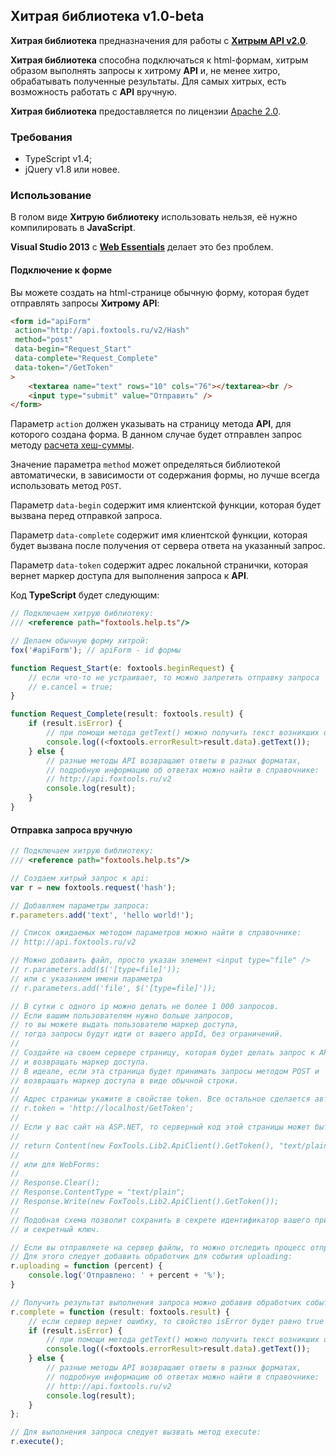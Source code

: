 ﻿## Хитрая библиотека v1.0-beta

**Хитрая библиотека** предназначения для работы с **[Хитрым API v2.0](http://api.foxtools.ru/v2)**.

**Хитрая библиотека** способна подключаться к html-формам, хитрым образом выполнять запросы к хитрому **API** и, не менее хитро, обрабатывать полученные результаты. 
Для самых хитрых, есть возможность работать с **API** вручную.

**Хитрая библиотека** предоставляется по лицензии [Apache 2.0](http://www.apache.org/licenses/LICENSE-2.0).

### Требования

* TypeScript v1.4;
* jQuery v1.8 или новее.

### Использование

В голом виде **Хитрую библиотеку** использовать нельзя, её нужно компилировать в **JavaScript**.

**Visual Studio 2013** с **[Web Essentials](http://vswebessentials.com/)** делает это без проблем.

#### Подключение к форме

Вы можете создать на html-странице обычную форму, которая будет отправлять запросы **Хитрому API**:

```HTML
<form id="apiForm" 
 action="http://api.foxtools.ru/v2/Hash" 
 method="post" 
 data-begin="Request_Start" 
 data-complete="Request_Complete" 
 data-token="/GetToken"
>
	<textarea name="text" rows="10" cols="76"></textarea><br />
	<input type="submit" value="Отправить" />
</form>
```

Параметр ```action``` должен указывать на страницу метода **API**, для которого создана форма. 
В данном случае будет отправлен запрос методу [расчета хеш-суммы](http://api.foxtools.ru/v2/Help/Hash).

Значение параметра ```method``` может определяться библиотекой автоматически, в зависимости от содержания формы, но лучше всегда использовать метод ```POST```.

Параметр ```data-begin``` содержит имя клиентской функции, которая будет вызвана перед отправкой запроса.

Параметр ```data-complete``` содержит имя клиентской функции, которая будет вызвана после получения от сервера ответа на указанный запрос.

Параметр ```data-token``` содержит адрес локальной странички, которая вернет маркер доступа для выполнения запроса к **API**.

Код **TypeScript** будет следующим:

```TypeScript
// Подключаем хитрую библиотеку:
/// <reference path="foxtools.help.ts"/> 

// Делаем обычную форму хитрой:
fox('#apiForm'); // apiForm - id формы

function Request_Start(e: foxtools.beginRequest) {
	// если что-то не устраивает, то можно запретить отправку запроса
	// e.cancel = true;
}

function Request_Complete(result: foxtools.result) {
	if (result.isError) {
		// при помощи метода getText() можно получить текст возникших ошибок
		console.log((<foxtools.errorResult>result.data).getText());
	} else {
		// разные методы API возвращают ответы в разных форматах,
		// подробную информацию об ответах можно найти в справочнике:
		// http://api.foxtools.ru/v2
		console.log(result);
	}
}
```

#### Отправка запроса вручную

```TypeScript
// Подключаем хитрую библиотеку:
/// <reference path="foxtools.help.ts"/> 

// Создаем хитрый запрос к api:
var r = new foxtools.request('hash');

// Добавляем параметры запроса:
r.parameters.add('text', 'hello world!');

// Список ожидаемых методом параметров можно найти в справочнике:
// http://api.foxtools.ru/v2

// Можно добавить файл, просто указан элемент <input type="file" />
// r.parameters.add($('[type=file]'));
// или с указанием имени параметра
// r.parameters.add('file', $('[type=file]'));

// В сутки с одного ip можно делать не более 1 000 запросов.
// Если вашим пользователям нужно больше запросов,
// то вы можете выдать пользователю маркер доступа,
// тогда запросы будут идти от вашего appId, без ограничений.
// 
// Создайте на своем сервере страницу, которая будет делать запрос к API
// и возвращать маркер доступа.
// В идеале, если эта страница будет принимать запросы методом POST и 
// возвращать маркер доступа в виде обычной строки.
// 
// Адрес страницы укажите в свойстве token. Все остальное сделается автоматически.
// r.token = 'http://localhost/GetToken';
// 
// Если у вас сайт на ASP.NET, то серверный код этой страницы может быть таким для MVC:
// 
// return Content(new FoxTools.Lib2.ApiClient().GetToken(), "text/plain");
// 
// или для WebForms:
// 
// Response.Clear();
// Response.ContentType = "text/plain";
// Response.Write(new FoxTools.Lib2.ApiClient().GetToken());
// 
// Подобная схема позволит сохранить в секрете идентификатор вашего приложения
// и секретный ключ.

// Если вы отправляете на сервер файлы, то можно отследить процесс отправки.
// Для этого следует добавить обработчик для события uploading:
r.uploading = function (percent) {
	console.log('Отправлено: ' + percent + '%');
}

// Получить результат выполнения запроса можно добавив обработчик событию complete:
r.complete = function (result: foxtools.result) {
	// если сервер вернет ошибку, то свойство isError будет равно true
	if (result.isError) {
		// при помощи метода getText() можно получить текст возникших ошибок
		console.log((<foxtools.errorResult>result.data).getText());
	} else {
		// разные методы API возвращают ответы в разных форматах,
		// подробную информацию об ответах можно найти в справочнике:
		// http://api.foxtools.ru/v2
		console.log(result);
	}
};

// Для выполнения запроса следует вызвать метод execute:
r.execute();
```